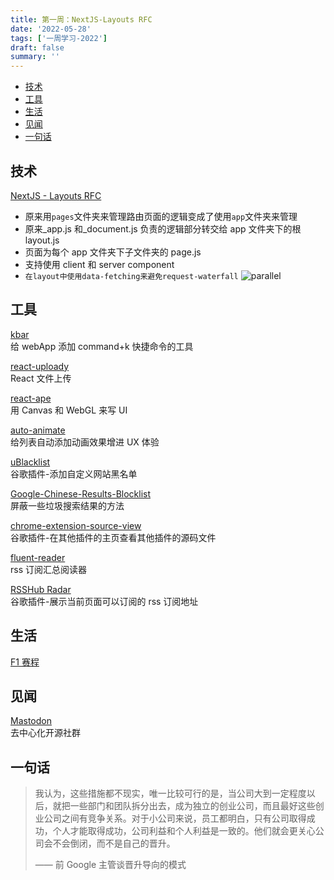```yaml
---
title: 第一周：NextJS-Layouts RFC
date: '2022-05-28'
tags: ['一周学习-2022']
draft: false
summary: ''
---
```


- [技术](#技术)
- [工具](#工具)
- [生活](#生活)
- [见闻](#见闻)
- [一句话](#一句话)

## 技术

[NextJS - Layouts RFC](https://nextjs.org/blog/layouts-rfc#route-segments)

- 原来用`pages`文件夹来管理路由页面的逻辑变成了使用`app`文件夹来管理
- 原来\_app.js 和\_document.js 负责的逻辑部分转交给 app 文件夹下的根 layout.js
- 页面为每个 app 文件夹下子文件夹的 page.js
- 支持使用 client 和 server component
- `在layout中使用data-fetching来避免request-waterfall`
  ![parallel](https://cdn.jsdelivr.net/gh/klaaay/pbed@main/uPic/0jTq3J.jpeg)

## 工具

[kbar](https://github.com/timc1/kbar)  
给 webApp 添加 command+k 快捷命令的工具

[react-uploady](https://github.com/rpldy/react-uploady)  
React 文件上传

[react-ape](https://github.com/raphamorim/react-ape)  
用 Canvas 和 WebGL 来写 UI

[auto-animate](https://github.com/formkit/auto-animate)  
给列表自动添加动画效果增进 UX 体验

[uBlacklist](https://chrome.google.com/webstore/detail/ublacklist/pncfbmialoiaghdehhbnbhkkgmjanfhe)  
谷歌插件-添加自定义网站黑名单

[Google-Chinese-Results-Blocklist](https://github.com/cobaltdisco/Google-Chinese-Results-Blocklist)  
屏蔽一些垃圾搜索结果的方法

[chrome-extension-source-view](https://chrome.google.com/webstore/detail/chrome-extension-source-v/jifpbeccnghkjeaalbbjmodiffmgedin/related)  
谷歌插件-在其他插件的主页查看其他插件的源码文件

[fluent-reader](https://github.com/yang991178/fluent-reader)  
rss 订阅汇总阅读器

[RSSHub Radar](https://chrome.google.com/webstore/detail/rsshub-radar/kefjpfngnndepjbopdmoebkipbgkggaa/related?utm_source=chrome-ntp-icon)  
谷歌插件-展示当前页面可以订阅的 rss 订阅地址

## 生活

[F1 赛程](https://f1calendar.com/zh)

## 见闻

[Mastodon](https://joinmastodon.org/)  
去中心化开源社群

## 一句话

> 我认为，这些措施都不现实，唯一比较可行的是，当公司大到一定程度以后，就把一些部门和团队拆分出去，成为独立的创业公司，而且最好这些创业公司之间有竞争关系。对于小公司来说，员工都明白，只有公司取得成功，个人才能取得成功，公司利益和个人利益是一致的。他们就会更关心公司会不会倒闭，而不是自己的晋升。
>
> —— 前 Google 主管谈晋升导向的模式
